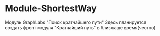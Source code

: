 # Module-ShortestWay
Модуль GraphLabs "Поиск кратчайшего пути"
Здесь планируется создать фронт модуля "Кратчайший путь" в близжаше время(честно)
